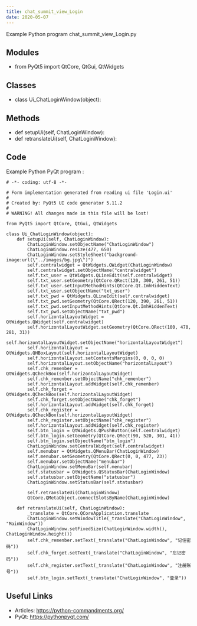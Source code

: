 ```yaml
---
title: chat_summit_view_Login
date: 2020-05-07
---
```

Example Python program chat_summit_view_Login.py

## Modules

* from PyQt5 import QtCore, QtGui, QtWidgets

## Classes

* class Ui_ChatLoginWindow(object):

## Methods

* def setupUi(self, ChatLoginWindow):
* def retranslateUi(self, ChatLoginWindow):

## Code

Example Python PyQt program :

    # -*- coding: utf-8 -*-
    
    # Form implementation generated from reading ui file 'Login.ui'
    #
    # Created by: PyQt5 UI code generator 5.11.2
    #
    # WARNING! All changes made in this file will be lost!
    
    from PyQt5 import QtCore, QtGui, QtWidgets
    
    class Ui_ChatLoginWindow(object):
        def setupUi(self, ChatLoginWindow):
            ChatLoginWindow.setObjectName("ChatLoginWindow")
            ChatLoginWindow.resize(477, 650)
            ChatLoginWindow.setStyleSheet("background-image:url(\"../images/bg.jpg\")")
            self.centralwidget = QtWidgets.QWidget(ChatLoginWindow)
            self.centralwidget.setObjectName("centralwidget")
            self.txt_user = QtWidgets.QLineEdit(self.centralwidget)
            self.txt_user.setGeometry(QtCore.QRect(120, 300, 261, 51))
            self.txt_user.setInputMethodHints(QtCore.Qt.ImhHiddenText)
            self.txt_user.setObjectName("txt_user")
            self.txt_pwd = QtWidgets.QLineEdit(self.centralwidget)
            self.txt_pwd.setGeometry(QtCore.QRect(120, 390, 261, 51))
            self.txt_pwd.setInputMethodHints(QtCore.Qt.ImhHiddenText)
            self.txt_pwd.setObjectName("txt_pwd")
            self.horizontalLayoutWidget = QtWidgets.QWidget(self.centralwidget)
            self.horizontalLayoutWidget.setGeometry(QtCore.QRect(100, 470, 281, 31))
            self.horizontalLayoutWidget.setObjectName("horizontalLayoutWidget")
            self.horizontalLayout = QtWidgets.QHBoxLayout(self.horizontalLayoutWidget)
            self.horizontalLayout.setContentsMargins(0, 0, 0, 0)
            self.horizontalLayout.setObjectName("horizontalLayout")
            self.chk_remenber = QtWidgets.QCheckBox(self.horizontalLayoutWidget)
            self.chk_remenber.setObjectName("chk_remenber")
            self.horizontalLayout.addWidget(self.chk_remenber)
            self.chk_forget = QtWidgets.QCheckBox(self.horizontalLayoutWidget)
            self.chk_forget.setObjectName("chk_forget")
            self.horizontalLayout.addWidget(self.chk_forget)
            self.chk_register = QtWidgets.QCheckBox(self.horizontalLayoutWidget)
            self.chk_register.setObjectName("chk_register")
            self.horizontalLayout.addWidget(self.chk_register)
            self.btn_login = QtWidgets.QPushButton(self.centralwidget)
            self.btn_login.setGeometry(QtCore.QRect(90, 520, 301, 41))
            self.btn_login.setObjectName("btn_login")
            ChatLoginWindow.setCentralWidget(self.centralwidget)
            self.menubar = QtWidgets.QMenuBar(ChatLoginWindow)
            self.menubar.setGeometry(QtCore.QRect(0, 0, 477, 23))
            self.menubar.setObjectName("menubar")
            ChatLoginWindow.setMenuBar(self.menubar)
            self.statusbar = QtWidgets.QStatusBar(ChatLoginWindow)
            self.statusbar.setObjectName("statusbar")
            ChatLoginWindow.setStatusBar(self.statusbar)
    
            self.retranslateUi(ChatLoginWindow)
            QtCore.QMetaObject.connectSlotsByName(ChatLoginWindow)
    
        def retranslateUi(self, ChatLoginWindow):
            _translate = QtCore.QCoreApplication.translate
            ChatLoginWindow.setWindowTitle(_translate("ChatLoginWindow", "MainWindow"))
            ChatLoginWindow.setFixedSize(ChatLoginWindow.width(), ChatLoginWindow.height())
            self.chk_remenber.setText(_translate("ChatLoginWindow", "记住密码"))
            self.chk_forget.setText(_translate("ChatLoginWindow", "忘记密码"))
            self.chk_register.setText(_translate("ChatLoginWindow", "注册账号"))
            self.btn_login.setText(_translate("ChatLoginWindow", "登录"))
    
    

## Useful Links

- Articles: https://python-commandments.org/
- PyQt: https://pythonpyqt.com/
